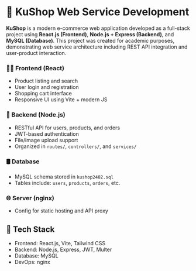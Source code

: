 # 🛒 KuShop Web Service Development

**KuShop** is a modern e-commerce web application developed as a full-stack project using **React.js (Frontend)**, **Node.js + Express (Backend)**, and **MySQL (Database)**. This project was created for academic purposes, demonstrating web service architecture including REST API integration and user-product interaction.

### 👩‍💻 Frontend (React)
- Product listing and search
- User login and registration
- Shopping cart interface
- Responsive UI using Vite + modern JS

### 🧠 Backend (Node.js)
- RESTful API for users, products, and orders
- JWT-based authentication
- File/image upload support
- Organized in `routes/`, `controllers/`, and `services/`

### 🛢️ Database
- MySQL schema stored in `kushop2402.sql`
- Tables include: `users`, `products`, `orders`, etc.

### 🌐 Server (nginx)
- Config for static hosting and API proxy

## 🧰 Tech Stack

- Frontend: React.js, Vite, Tailwind CSS
- Backend: Node.js, Express, JWT, Multer
- Database: MySQL
- DevOps: nginx
